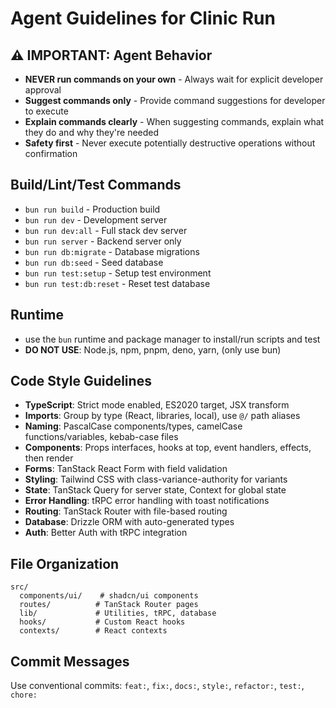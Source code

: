 # Agent Guidelines for Clinic Run

## ⚠️ IMPORTANT: Agent Behavior

- **NEVER run commands on your own** - Always wait for explicit developer approval
- **Suggest commands only** - Provide command suggestions for developer to execute
- **Explain commands clearly** - When suggesting commands, explain what they do and why they're needed
- **Safety first** - Never execute potentially destructive operations without confirmation

## Build/Lint/Test Commands

- `bun run build` - Production build
- `bun run dev` - Development server
- `bun run dev:all` - Full stack dev server
- `bun run server` - Backend server only
- `bun run db:migrate` - Database migrations
- `bun run db:seed` - Seed database
- `bun run test:setup` - Setup test environment
- `bun run test:db:reset` - Reset test database

## Runtime

- use the `bun` runtime and package manager to install/run scripts and test
- **DO NOT USE**: Node.js, npm, pnpm, deno, yarn, (only use bun)

## Code Style Guidelines

- **TypeScript**: Strict mode enabled, ES2020 target, JSX transform
- **Imports**: Group by type (React, libraries, local), use `@/` path aliases
- **Naming**: PascalCase components/types, camelCase functions/variables, kebab-case files
- **Components**: Props interfaces, hooks at top, event handlers, effects, then render
- **Forms**: TanStack React Form with field validation
- **Styling**: Tailwind CSS with class-variance-authority for variants
- **State**: TanStack Query for server state, Context for global state
- **Error Handling**: tRPC error handling with toast notifications
- **Routing**: TanStack Router with file-based routing
- **Database**: Drizzle ORM with auto-generated types
- **Auth**: Better Auth with tRPC integration

## File Organization

```
src/
  components/ui/    # shadcn/ui components
  routes/          # TanStack Router pages
  lib/             # Utilities, tRPC, database
  hooks/           # Custom React hooks
  contexts/        # React contexts
```

## Commit Messages

Use conventional commits: `feat:`, `fix:`, `docs:`, `style:`, `refactor:`, `test:`, `chore:`

